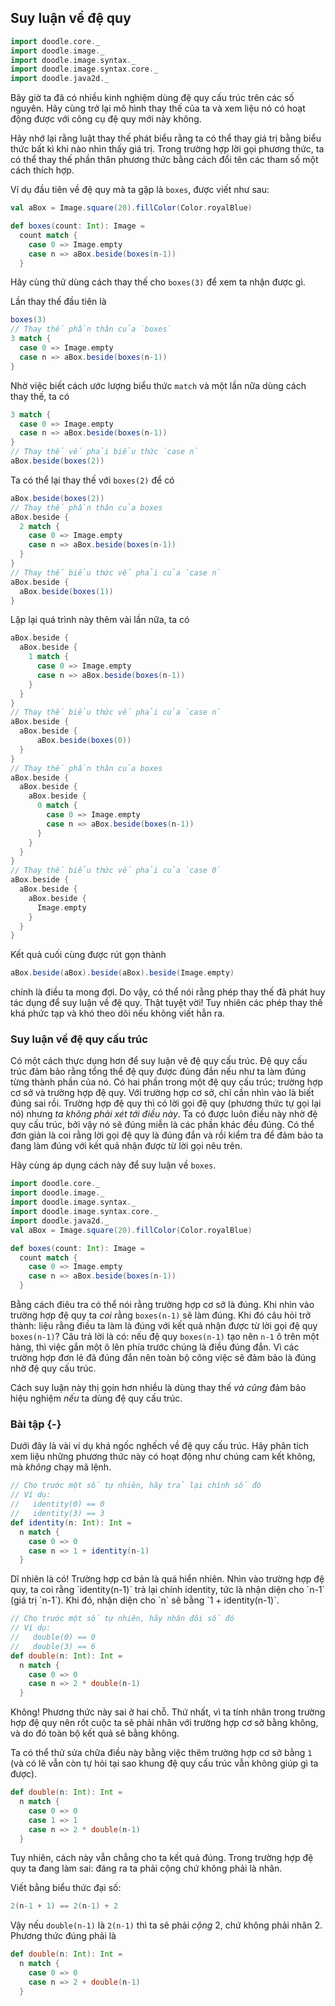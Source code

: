 ## Suy luận về đệ quy

```scala mdoc:invisible
import doodle.core._
import doodle.image._
import doodle.image.syntax._
import doodle.image.syntax.core._
import doodle.java2d._
```

Bây giờ ta đã có nhiều kinh nghiệm dùng đệ quy cấu trúc trên các số nguyên.
Hãy cùng trở lại mô hình thay thế của ta và xem liệu nó có hoạt động được với công cụ đệ quy mới này không.

Hãy nhớ lại rằng luật thay thế phát biểu rằng ta có thể thay giá trị bằng biểu thức bất kì khi nào nhìn thấy giá trị.
Trong trường hợp lời gọi phương thức, ta có thể thay thế phần thân phương thức bằng cách đổi tên các tham số một cách thích hợp.

Ví dụ đầu tiên về đệ quy mà ta gặp là `boxes`, được viết như sau:

```scala mdoc:silent
val aBox = Image.square(20).fillColor(Color.royalBlue)

def boxes(count: Int): Image =
  count match {
    case 0 => Image.empty
    case n => aBox.beside(boxes(n-1))
  }
```

Hãy cùng thử dùng cách thay thế cho `boxes(3)` để xem ta nhận được gì.

Lần thay thế đầu tiên là

```scala mdoc:silent
boxes(3)
// Thay thế phần thân của `boxes`
3 match {
  case 0 => Image.empty
  case n => aBox.beside(boxes(n-1))
}
```

Nhờ việc biết cách ước lượng biểu thức `match` và một lần nữa dùng cách thay thế, ta có

```scala mdoc:silent
3 match {
  case 0 => Image.empty
  case n => aBox.beside(boxes(n-1))
}
// Thay thế vế phải biểu thức `case n`
aBox.beside(boxes(2))
```

Ta có thể lại thay thế với `boxes(2)` để có

```scala mdoc:silent
aBox.beside(boxes(2))
// Thay thế phần thân của boxes
aBox.beside {
  2 match {
    case 0 => Image.empty
    case n => aBox.beside(boxes(n-1))
  }
}
// Thay thế biểu thức vế phải của `case n`
aBox.beside {
  aBox.beside(boxes(1))
}
```

Lặp lại quá trình này thêm vài lần nữa, ta có

```scala mdoc:silent
aBox.beside {
  aBox.beside {
    1 match {
      case 0 => Image.empty
      case n => aBox.beside(boxes(n-1))
    }
  }
}
// Thay thế biểu thức vế phải của `case n`
aBox.beside {
  aBox.beside {
      aBox.beside(boxes(0))
  }
}
// Thay thế phần thân của boxes
aBox.beside {
  aBox.beside {
    aBox.beside {
      0 match {
        case 0 => Image.empty
        case n => aBox.beside(boxes(n-1))
      }
    }
  }
}
// Thay thế biểu thức vế phải của `case 0`
aBox.beside {
  aBox.beside {
    aBox.beside {
      Image.empty
    }
  }
}
```

Kết quả cuối cùng được rút gọn thành

```scala mdoc:silent
aBox.beside(aBox).beside(aBox).beside(Image.empty)
```

chính là điều ta mong đợi.
Do vậy, có thể nói rằng phép thay thế đã phát huy tác dụng để suy luận về đệ quy.
Thật tuyệt vời!
Tuy nhiên các phép thay thế khá phức tạp và khó theo dõi nếu không viết hẳn ra.


### Suy luận về đệ quy cấu trúc

Có một cách thực dụng hơn để suy luận vê đệ quy cấu trúc. Đệ quy cấu trúc đảm bảo rằng tổng thể đệ quy được đúng đắn nếu như ta làm đúng từng thành phần của nó. Có hai phần trong một đệ quy cấu trúc; trường hợp cơ sở và trường hợp đệ quy. Với trường hợp cơ sở, chỉ cần nhìn vào là biết đúng sai rồi. Trường hợp đệ quy thì có lời gọi đệ quy (phương thức tự gọi lại nó) nhưng *ta không phải xét tới điều này*. Ta có được luôn điều này nhờ đệ quy cấu trúc, bởi vậy nó sẽ đúng miễn là các phần khác đều đúng. Có thể đơn giản là coi rằng lời gọi đệ quy là đúng đắn và rồi kiểm tra để đảm bảo ta đang làm đúng với kết quả nhận được từ lời gọi nêu trên.

Hãy cùng áp dụng cách này để suy luận về `boxes`.

```scala mdoc:reset:invisible
import doodle.core._
import doodle.image._
import doodle.image.syntax._
import doodle.image.syntax.core._
import doodle.java2d._
val aBox = Image.square(20).fillColor(Color.royalBlue)
```
```scala mdoc:silent
def boxes(count: Int): Image =
  count match {
    case 0 => Image.empty
    case n => aBox.beside(boxes(n-1))
  }
```

Bằng cách điêu tra có thể nói rằng trường hợp cơ sở là đúng.
Khi nhìn vào trường hợp đệ quy ta *coi* rằng `boxes(n-1)` sẽ làm đúng.
Khi đó câu hỏi trở thành: liệu rằng điều ta làm là đúng với kết quả nhận được từ lời gọi đệ quy `boxes(n-1)`?
Câu trả lời là có: nếu đệ quy `boxes(n-1)` tạo nên `n-1` ô trên một hàng, thì việc gắn một ô lên phía trước chúng là điều đúng đắn.
Vì các trường hợp đơn lẻ đã đúng đắn nên toàn bộ công việc sẽ đảm bảo là đúng nhờ đệ quy cấu trúc.

Cách suy luận này thị gọin hơn nhiều là dùng thay thế *và cũng* đảm bảo hiệu nghiệm *nếu* ta dùng đệ quy cấu trúc.


### Bài tập {-}

Dưới đây là vài ví dụ khá ngốc nghếch về đệ quy cấu trúc.
Hãy phân tích xem liệu những phương thức này có hoạt động như chúng cam kết không, mà *không* chạy mã lệnh.

```scala mdoc:silent
// Cho trước một số tự nhiên, hãy trả lại chính số đó 
// Ví dụ:
//   identity(0) == 0
//   identity(3) == 3
def identity(n: Int): Int =
  n match {
    case 0 => 0
    case n => 1 + identity(n-1)
  }
```

<div class="solution">
Dĩ nhiên là có!
Trường hợp cơ bản là quá hiển nhiên.
Nhìn vào trường hợp đệ quy, ta coi rằng `identity(n-1)` trả lại chính identity, tức là nhận diện cho `n-1` (giá trị `n-1`).
Khi đó, nhận diện cho `n` sẽ bằng `1 + identity(n-1)`.
</div>

```scala mdoc:silent
// Cho trước một số tự nhiên, hãy nhân đôi số đó 
// Ví dụ:
//   double(0) == 0
//   double(3) == 6
def double(n: Int): Int =
  n match {
    case 0 => 0
    case n => 2 * double(n-1)
  }
```

<div class="solution">
Không!
Phương thức này sai ở hai chỗ.
Thứ nhất, vì ta tính nhân trong trường hợp đệ quy nên rốt cuộc ta sẽ phải nhân với trường hợp cơ sở bằng không, và do đó toàn bộ kết quả sẽ bằng không.

Ta có thể thử sửa chữa điều này bằng việc thêm trường hợp cơ sở bằng `1` (và có lẽ vẫn còn tự hỏi tại sao khung đệ quy cấu trúc vẫn không giúp gì ta được).

```scala mdoc:reset:silent
def double(n: Int): Int =
  n match {
    case 0 => 0
    case 1 => 1
    case n => 2 * double(n-1)
  }
```

Tuy nhiên, cách này vẫn chẳng cho ta kết quả đúng. Trong trường hợp đệ quy ta đang làm sai: đáng ra ta phải cộng chứ không phải là nhân.

Viết bằng biểu thức đại số:

```scala
2(n-1 + 1) == 2(n-1) + 2
```

Vậy nếu `double(n-1)` là `2(n-1)` thì ta sẽ phải *cộng* 2, chứ không phải nhân 2.
Phương thức đúng phải là

```scala mdoc:reset:silent
def double(n: Int): Int =
  n match {
    case 0 => 0
    case n => 2 + double(n-1)
  }
```
</div>
